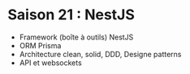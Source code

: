 # Saison 21 : NestJS

- Framework (boîte à outils) NestJS
- ORM Prisma
- Architecture clean, solid, DDD, Designe patterns
- API et websockets
